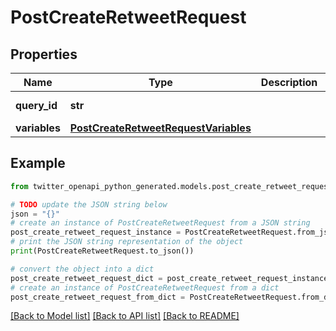 # PostCreateRetweetRequest


## Properties

Name | Type | Description | Notes
------------ | ------------- | ------------- | -------------
**query_id** | **str** |  | [default to 'ojPdsZsimiJrUGLR1sjUtA']
**variables** | [**PostCreateRetweetRequestVariables**](PostCreateRetweetRequestVariables.md) |  | 

## Example

```python
from twitter_openapi_python_generated.models.post_create_retweet_request import PostCreateRetweetRequest

# TODO update the JSON string below
json = "{}"
# create an instance of PostCreateRetweetRequest from a JSON string
post_create_retweet_request_instance = PostCreateRetweetRequest.from_json(json)
# print the JSON string representation of the object
print(PostCreateRetweetRequest.to_json())

# convert the object into a dict
post_create_retweet_request_dict = post_create_retweet_request_instance.to_dict()
# create an instance of PostCreateRetweetRequest from a dict
post_create_retweet_request_from_dict = PostCreateRetweetRequest.from_dict(post_create_retweet_request_dict)
```
[[Back to Model list]](../README.md#documentation-for-models) [[Back to API list]](../README.md#documentation-for-api-endpoints) [[Back to README]](../README.md)


